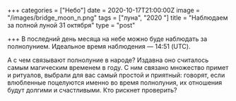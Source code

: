 +++
categories = ["Небо"]
date = 2020-10-17T21:00:00Z
image = "/images/bridge_moon_n.png"
tags = ["луна", "2020 "]
title = "Наблюдаем за полной луной 31 октября"
type = "post"

+++
В последний день месяца на небе можно буде наблюдать за полнолунием. Идеальное время наблюдения — 14:51 (UTC).  
  
А с чем связывают полнолуние в народе? Издавна оно считалось самым магическим временем в году. С ним связано множество примет и ритуалов, выбрали для вас самый простой и приятный: говорят, если влюбленные поцелуются именно во время полнолуния, их отношения будут долгими и счастливыми. Кто рискнет проверить?